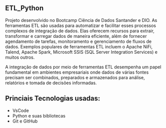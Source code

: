 ## ETL_Python
Projeto desenvolvido no Bootcamp Ciência de Dados Santander e DIO. As ferramentas ETL são usadas para automatizar e facilitar esses processos complexos de integração de dados. 
Elas oferecem recursos para extrair, transformar e carregar dados de maneira eficiente, além de fornecer agendamento de tarefas, monitoramento e gerenciamento de fluxos de dados. 
Exemplos populares de ferramentas ETL incluem o Apache NiFi, Talend, Apache Spark, Microsoft SSIS (SQL Server Integration Services) e muitos outros.

A integração de dados por meio de ferramentas ETL desempenha um papel fundamental em ambientes empresariais onde dados de várias fontes precisam ser combinados, preparados e armazenados para análise, relatórios e tomada de decisões informadas.

## Princiais Tecnologias usadas:
- VsCode
- Python e suas bibliotecas
- Git e GitHub
  
